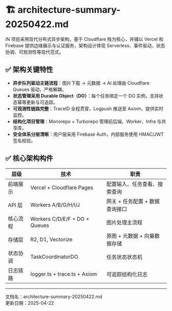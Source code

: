# 🏗️ architecture-summary-20250422.md

iN 项目采用现代分布式异步架构，基于 Cloudflare 栈为核心，并辅以 Vercel 和 Firebase 提供边缘展示与认证服务，架构设计体现 Serverless、事件驱动、状态协调、可观测性等现代范式。

## ✅ 架构关键特性

- **异步队列驱动主链流程**：图片下载 → 元数据 → AI 处理由 Cloudflare Queues 驱动，严格解耦。
- **状态管理采用 Durable Object（DO）**：每个任务绑定一个 DO 实例，支持状态幂等更新与可追踪。
- **可观测性链路完整**：TraceID 全程贯穿，Logpush 推送至 Axiom，提供实时监控。
- **结构化项目管理**：Monorepo + Turborepo 管理前后端、Worker、Infra 与共享库。
- **安全体系分层清晰**：用户层采用 Firebase Auth，内部服务使用 HMAC/JWT 签名校验。

## ✅ 核心架构构件

| 层级 | 技术 | 职责 |
|------|------|------|
| 前端展示 | Vercel + Cloudflare Pages | 配置输入、任务查看、搜索查询 |
| API 层 | Workers A/B/G/H/I/J | 网关 + 任务配置 + 数据查询接口 |
| 核心流程 | Workers C/D/E/F + DO + Queues | 图片处理主流程 |
| 存储层 | R2, D1, Vectorize | 原图 + 元数据 + 向量数据存储 |
| 状态协调 | TaskCoordinatorDO | 任务状态状态机 |
| 日志链路 | logger.ts + trace.ts + Axiom | 可追踪结构化日志 |

---

文档名：architecture-summary-20250422.md  
更新日期：2025-04-22
